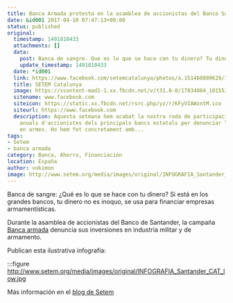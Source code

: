 ```yaml
---
title: Banca Armada protesta en la asamblea de accionistas del Banco Santander
date: &id001 2017-04-10 07:47:13+00:00
status: published
original:
  timestamp: 1491810433
  attachments: []
  data:
    post: Banca de sangre. Que es lo que se hace con tu dinero? Tu dinero no es inoquo.
    update_timestamp: 1491810433
  date: *id001
  link: https://www.facebook.com/setemcatalunya/photos/a.151460889628/10155184670339629/
  title: SETEM Catalunya
  image: https://scontent-mad1-1.xx.fbcdn.net/v/t31.0-8/17834084_10155184670339629_6422241956669595384_o.jpg?_nc_cat=108&_nc_sid=2d5d41&_nc_ohc=X3EUVJYemX4AX-P_3L9&_nc_ht=scontent-mad1-1.xx&oh=04383d451a5a7fa6ec57ce4f6998d9cc&oe=5F585762
  sitename: www.facebook.com
  siteicon: https://static.xx.fbcdn.net/rsrc.php/yz/r/KFyVIAWzntM.ico
  siteurl: https://www.facebook.com
  description: Aquesta setmana hem acabat la nostra roda de participacions a les juntes
    anuals d'accionistes dels principals bancs estatals per denunciar les seves inversions
    en armes. Ho hem fet concretament amb...
tags:
- Setem
- banca armada
category: Banca, Ahorro, Financiación
location: España
author: vokimon
image: http://www.setem.org/media/images/original/INFOGRAFIA_Santander_CAT_low.jpg
---
```

Banca de sangre:
¿Qué es lo que se hace con tu dinero?
Si está en los grandes bancos,
tu dinero no es inoquo,
se usa para financiar empresas armamentísticas.

Durante la asamblea de accionistas del Banco de Santander,
la campaña [Banca armada](https://bancaarmada.org)
denuncia sus inversiones en industria militar y de armamento.

Publican esta ilustrativa infografía:

:::figure http://www.setem.org/media/images/original/INFOGRAFIA_Santander_CAT_low.jpg

Más información en el [blog de Setem](http://www.setem.org/blog/es/catalunya/miembros-de-la-campana-banca-armada-hacen-denuncian-en-la-junta-de-accionistas-del-santander)


